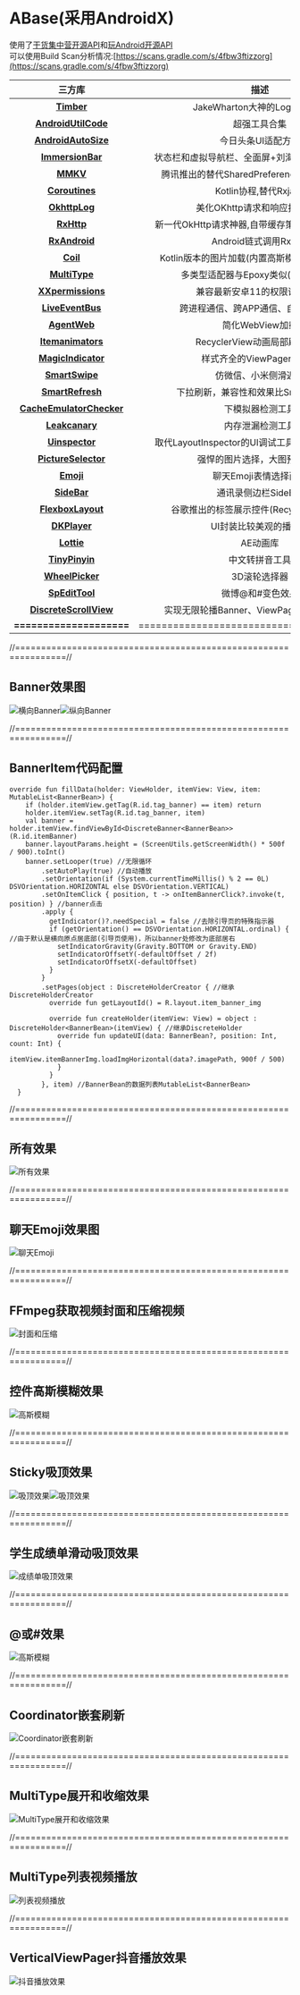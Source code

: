 # ABase(采用AndroidX)
使用了[干货集中营开源API](http://gank.io/api)和[玩Android开源API](https://www.wanandroid.com/blog/show/2)  
可以使用Build Scan分析情况:[https://scans.gradle.com/s/4fbw3ftizzorg](https://scans.gradle.com/s/4fbw3ftizzorg)
  
三方库|描述
:-:|:-:
**[Timber](https://github.com/JakeWharton/timber)**|JakeWharton大神的Log打印工具
**[AndroidUtilCode](https://github.com/Blankj/AndroidUtilCode/blob/master/lib/utilcode/README-CN.md)**|超强工具合集
**[AndroidAutoSize](https://github.com/JessYanCoding/AndroidAutoSize)**|今日头条UI适配方案
**[ImmersionBar](https://github.com/gyf-dev/ImmersionBar)**|状态栏和虚拟导航栏、全面屏+刘海屏适配、键盘监听
**[MMKV](https://github.com/Tencent/MMKV)**|腾讯推出的替代SharedPreferences的更高效方案
**[Coroutines](https://github.com/Kotlin/kotlinx.coroutines)**|Kotlin协程,替代Rxjava
**[OkhttpLog](https://github.com/Ayvytr/OKHttpLogInterceptor)**|美化OKhttp请求和响应打印日志
**[RxHttp](https://github.com/liujingxing/okhttp-RxHttp)**|新一代OkHttp请求神器,自带缓存策略,兼容Kotlin协程
**[RxAndroid](https://github.com/ReactiveX/RxAndroid)**|Android链式调用Rxjava
**[Coil](https://github.com/coil-kt/coil)**|Kotlin版本的图片加载(内置高斯模糊和黑白化功能)
**[MultiType](https://github.com/drakeet/MultiType)**|多类型适配器与Epoxy类似(积木搭建式)
**[XXpermissions](https://github.com/getActivity/XXPermissions)**|兼容最新安卓11的权限请求框架
**[LiveEventBus](https://github.com/JeremyLiao/LiveEventBus)**|跨进程通信、跨APP通信、自动取消订阅
**[AgentWeb](https://github.com/Justson/AgentWeb)**|简化WebView加载
**[Itemanimators](https://github.com/mikepenz/ItemAnimators)**|RecyclerView动画局部刷新动画
**[MagicIndicator](https://github.com/hackware1993/MagicIndicator/tree/androidx)**|样式齐全的ViewPager指示器
**[SmartSwipe](https://github.com/luckybilly/SmartSwipe)**|仿微信、小米侧滑返回
**[SmartRefresh](https://github.com/scwang90/SmartRefreshLayout)**|下拉刷新，兼容性和效果比SmartSwipe好
**[CacheEmulatorChecker](https://github.com/happylishang/CacheEmulatorChecker)**|下模拟器检测工具
**[Leakcanary](https://github.com/square/leakcanary/releases)**|内存泄漏检测工具
**[Uinspector](https://github.com/YvesCheung/UInspector)**|取代LayoutInspector的UI调试工具(仅限Debug模式)
**[PictureSelector](https://github.com/LuckSiege/PictureSelector)**|强悍的图片选择，大图预览工具
**[Emoji](https://github.com/vanniktech/Emoji)**|聊天Emoji表情选择面板
**[SideBar](https://github.com/D10NGYANG/DL10SideBar)**|通讯录侧边栏SideBar
**[FlexboxLayout](https://github.com/google/flexbox-layout)**|谷歌推出的标签展示控件(Recycler流式布局)
**[DKPlayer](https://github.com/Doikki/DKVideoPlayer/wiki)**|UI封装比较美观的播放器
**[Lottie](https://github.com/airbnb/lottie-android)**|AE动画库
**[TinyPinyin](https://github.com/promeG/TinyPinyin)**|中文转拼音工具
**[WheelPicker](https://github.com/zyyoona7/WheelPicker)**|3D滚轮选择器
**[SpEditTool](https://github.com/sunhapper/SpEditTool)**|微博@和#变色效果
**[DiscreteScrollView](https://github.com/yarolegovich/DiscreteScrollView)**|实现无限轮播Banner、ViewPager横竖屏滑动等
**====================**|==========================================

//================================================================//
##  Banner效果图  
![横向Banner](https://github.com/caiyoufei/ABase/blob/master/image/horizontal_banner.gif)![纵向Banner](https://github.com/caiyoufei/ABase/blob/master/image/vertical_banner.gif)  

//================================================================//
##  BannerItem代码配置
~~~
override fun fillData(holder: ViewHolder, itemView: View, item: MutableList<BannerBean>) {
    if (holder.itemView.getTag(R.id.tag_banner) == item) return
    holder.itemView.setTag(R.id.tag_banner, item)
    val banner = holder.itemView.findViewById<DiscreteBanner<BannerBean>>(R.id.itemBanner)
    banner.layoutParams.height = (ScreenUtils.getScreenWidth() * 500f / 900).toInt()
    banner.setLooper(true) //无限循环
        .setAutoPlay(true) //自动播放
        .setOrientation(if (System.currentTimeMillis() % 2 == 0L) DSVOrientation.HORIZONTAL else DSVOrientation.VERTICAL)
        .setOnItemClick { position, t -> onItemBannerClick?.invoke(t, position) } //banner点击
        .apply {
          getIndicator()?.needSpecial = false //去除引导页的特殊指示器
          if (getOrientation() == DSVOrientation.HORIZONTAL.ordinal) { //由于默认是横向原点居底部(引导页使用)，所以banner处修改为底部居右
            setIndicatorGravity(Gravity.BOTTOM or Gravity.END)
            setIndicatorOffsetY(-defaultOffset / 2f)
            setIndicatorOffsetX(-defaultOffset)
          }
        }
        .setPages(object : DiscreteHolderCreator { //继承DiscreteHolderCreator
          override fun getLayoutId() = R.layout.item_banner_img

          override fun createHolder(itemView: View) = object : DiscreteHolder<BannerBean>(itemView) { //继承DiscreteHolder
            override fun updateUI(data: BannerBean?, position: Int, count: Int) {
              itemView.itemBannerImg.loadImgHorizontal(data?.imagePath, 900f / 500)
            }
          }
        }, item) //BannerBean的数据列表MutableList<BannerBean>
  }
~~~

//================================================================//
##  所有效果
![所有效果](https://github.com/caiyoufei/ABase/blob/master/image/all_effect.png)

//================================================================//
##  聊天Emoji效果图
![聊天Emoji](https://github.com/caiyoufei/ABase/blob/master/image/emoji_chat.gif)

//================================================================//
##  FFmpeg获取视频封面和压缩视频
![封面和压缩](https://github.com/caiyoufei/ABase/blob/master/image/video_cover_compress.gif)

//================================================================//
##  控件高斯模糊效果
![高斯模糊](https://github.com/caiyoufei/ABase/blob/master/image/blur.png)

//================================================================//
##  Sticky吸顶效果
![吸顶效果](https://github.com/caiyoufei/ABase/blob/master/image/sticky.gif)![吸顶效果](https://github.com/caiyoufei/ABase/blob/master/image/sticky2.gif)

//================================================================//
##  学生成绩单滑动吸顶效果
![成绩单吸顶效果](https://github.com/caiyoufei/ABase/blob/master/image/sticky_score.gif)

//================================================================//
##  @或#效果
![高斯模糊](https://github.com/caiyoufei/ABase/blob/master/image/at_topic.gif)

//================================================================//
##  Coordinator嵌套刷新
![Coordinator嵌套刷新](https://github.com/caiyoufei/ABase/blob/master/image/coordinator_refresh.gif)

//================================================================//
##  MultiType展开和收缩效果
![MultiType展开和收缩效果](https://github.com/caiyoufei/ABase/blob/master/image/epoxy_expand.gif)

//================================================================//
##  MultiType列表视频播放
![列表视频播放](https://github.com/caiyoufei/ABase/blob/master/image/video_list_play.gif)

//================================================================//
##  VerticalViewPager抖音播放效果
![抖音播放效果](https://github.com/caiyoufei/ABase/blob/master/image/play_pager.gif)
